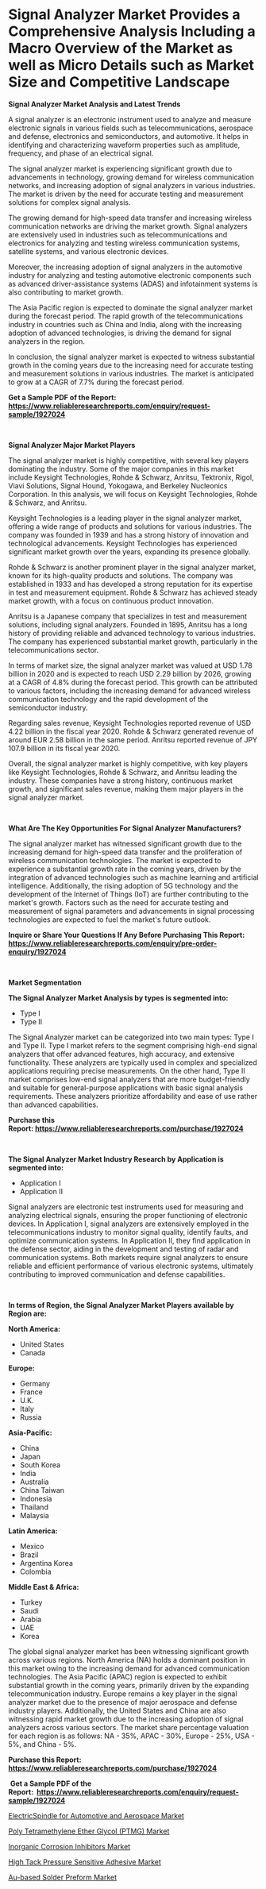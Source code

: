 <p><h1>Signal Analyzer Market Provides a Comprehensive Analysis Including a Macro Overview of the Market as well as Micro Details such as Market Size and Competitive Landscape</h1></p><p><strong>Signal Analyzer Market Analysis and Latest Trends</strong></p>
<p><p>A signal analyzer is an electronic instrument used to analyze and measure electronic signals in various fields such as telecommunications, aerospace and defense, electronics and semiconductors, and automotive. It helps in identifying and characterizing waveform properties such as amplitude, frequency, and phase of an electrical signal.</p><p>The signal analyzer market is experiencing significant growth due to advancements in technology, growing demand for wireless communication networks, and increasing adoption of signal analyzers in various industries. The market is driven by the need for accurate testing and measurement solutions for complex signal analysis.</p><p>The growing demand for high-speed data transfer and increasing wireless communication networks are driving the market growth. Signal analyzers are extensively used in industries such as telecommunications and electronics for analyzing and testing wireless communication systems, satellite systems, and various electronic devices.</p><p>Moreover, the increasing adoption of signal analyzers in the automotive industry for analyzing and testing automotive electronic components such as advanced driver-assistance systems (ADAS) and infotainment systems is also contributing to market growth.</p><p>The Asia Pacific region is expected to dominate the signal analyzer market during the forecast period. The rapid growth of the telecommunications industry in countries such as China and India, along with the increasing adoption of advanced technologies, is driving the demand for signal analyzers in the region.</p><p>In conclusion, the signal analyzer market is expected to witness substantial growth in the coming years due to the increasing need for accurate testing and measurement solutions in various industries. The market is anticipated to grow at a CAGR of 7.7% during the forecast period.</p></p>
<p><strong>Get a Sample PDF of the Report:&nbsp; <a href="https://www.reliableresearchreports.com/enquiry/request-sample/1927024">https://www.reliableresearchreports.com/enquiry/request-sample/1927024</a></strong></p>
<p>&nbsp;</p>
<p><strong>Signal Analyzer Major Market Players</strong></p>
<p><p>The signal analyzer market is highly competitive, with several key players dominating the industry. Some of the major companies in this market include Keysight Technologies, Rohde & Schwarz, Anritsu, Tektronix, Rigol, Viavi Solutions, Signal Hound, Yokogawa, and Berkeley Nucleonics Corporation. In this analysis, we will focus on Keysight Technologies, Rohde & Schwarz, and Anritsu.</p><p>Keysight Technologies is a leading player in the signal analyzer market, offering a wide range of products and solutions for various industries. The company was founded in 1939 and has a strong history of innovation and technological advancements. Keysight Technologies has experienced significant market growth over the years, expanding its presence globally.</p><p>Rohde & Schwarz is another prominent player in the signal analyzer market, known for its high-quality products and solutions. The company was established in 1933 and has developed a strong reputation for its expertise in test and measurement equipment. Rohde & Schwarz has achieved steady market growth, with a focus on continuous product innovation.</p><p>Anritsu is a Japanese company that specializes in test and measurement solutions, including signal analyzers. Founded in 1895, Anritsu has a long history of providing reliable and advanced technology to various industries. The company has experienced substantial market growth, particularly in the telecommunications sector.</p><p>In terms of market size, the signal analyzer market was valued at USD 1.78 billion in 2020 and is expected to reach USD 2.29 billion by 2026, growing at a CAGR of 4.8% during the forecast period. This growth can be attributed to various factors, including the increasing demand for advanced wireless communication technology and the rapid development of the semiconductor industry.</p><p>Regarding sales revenue, Keysight Technologies reported revenue of USD 4.22 billion in the fiscal year 2020. Rohde & Schwarz generated revenue of around EUR 2.58 billion in the same period. Anritsu reported revenue of JPY 107.9 billion in its fiscal year 2020.</p><p>Overall, the signal analyzer market is highly competitive, with key players like Keysight Technologies, Rohde & Schwarz, and Anritsu leading the industry. These companies have a strong history, continuous market growth, and significant sales revenue, making them major players in the signal analyzer market.</p></p>
<p>&nbsp;</p>
<p><strong>What Are The Key Opportunities For Signal Analyzer Manufacturers?</strong></p>
<p><p>The signal analyzer market has witnessed significant growth due to the increasing demand for high-speed data transfer and the proliferation of wireless communication technologies. The market is expected to experience a substantial growth rate in the coming years, driven by the integration of advanced technologies such as machine learning and artificial intelligence. Additionally, the rising adoption of 5G technology and the development of the Internet of Things (IoT) are further contributing to the market's growth. Factors such as the need for accurate testing and measurement of signal parameters and advancements in signal processing technologies are expected to fuel the market's future outlook.</p></p>
<p><strong>Inquire or Share Your Questions If Any Before Purchasing This Report: <a href="https://www.reliableresearchreports.com/enquiry/pre-order-enquiry/1927024">https://www.reliableresearchreports.com/enquiry/pre-order-enquiry/1927024</a></strong></p>
<p>&nbsp;</p>
<p><strong>Market Segmentation</strong></p>
<p><strong>The Signal Analyzer Market Analysis by types is segmented into:</strong></p>
<p><ul><li>Type I</li><li>Type II</li></ul></p>
<p><p>The Signal Analyzer market can be categorized into two main types: Type I and Type II. Type I market refers to the segment comprising high-end signal analyzers that offer advanced features, high accuracy, and extensive functionality. These analyzers are typically used in complex and specialized applications requiring precise measurements. On the other hand, Type II market comprises low-end signal analyzers that are more budget-friendly and suitable for general-purpose applications with basic signal analysis requirements. These analyzers prioritize affordability and ease of use rather than advanced capabilities.</p></p>
<p><strong>Purchase this Report:&nbsp;<a href="https://www.reliableresearchreports.com/purchase/1927024">https://www.reliableresearchreports.com/purchase/1927024</a></strong></p>
<p>&nbsp;</p>
<p><strong>The Signal Analyzer Market Industry Research by Application is segmented into:</strong></p>
<p><ul><li>Application I</li><li>Application II</li></ul></p>
<p><p>Signal analyzers are electronic test instruments used for measuring and analyzing electrical signals, ensuring the proper functioning of electronic devices. In Application I, signal analyzers are extensively employed in the telecommunications industry to monitor signal quality, identify faults, and optimize communication systems. In Application II, they find application in the defense sector, aiding in the development and testing of radar and communication systems. Both markets require signal analyzers to ensure reliable and efficient performance of various electronic systems, ultimately contributing to improved communication and defense capabilities.</p></p>
<p>&nbsp;</p>
<p><strong>In terms of Region, the Signal Analyzer Market Players available by Region are:</strong></p>
<p>
    <p> <strong> North America: </strong>
        <ul>
            <li>United States</li>
            <li>Canada</li>
        </ul>
        </p> 
    <p> <strong> Europe: </strong>
        <ul>
            <li>Germany</li>
            <li>France</li>
            <li>U.K.</li>
            <li>Italy</li>
            <li>Russia</li>
        </ul>
        </p> 
    <p> <strong> Asia-Pacific: </strong>
        <ul>
            <li>China</li>
            <li>Japan</li>
            <li>South Korea</li>
            <li>India</li>
            <li>Australia</li>
            <li>China Taiwan</li>
            <li>Indonesia</li>
            <li>Thailand</li>
            <li>Malaysia</li>
        </ul>
        </p> 
    <p> <strong> Latin America: </strong>
        <ul>
            <li>Mexico</li>
            <li>Brazil</li>
            <li>Argentina Korea</li>
            <li>Colombia</li>
        </ul>
        </p> 
    <p> <strong> Middle East & Africa: </strong>
        <ul>
            <li>Turkey</li>
            <li>Saudi</li>
            <li>Arabia</li>
            <li>UAE</li>
            <li>Korea</li>
        </ul>
    </p>
    </p>
<p><p>The global signal analyzer market has been witnessing significant growth across various regions. North America (NA) holds a dominant position in this market owing to the increasing demand for advanced communication technologies. The Asia Pacific (APAC) region is expected to exhibit substantial growth in the coming years, primarily driven by the expanding telecommunication industry. Europe remains a key player in the signal analyzer market due to the presence of major aerospace and defense industry players. Additionally, the United States and China are also witnessing rapid market growth due to the increasing adoption of signal analyzers across various sectors. The market share percentage valuation for each region is as follows: NA - 35%, APAC - 30%, Europe - 25%, USA - 5%, and China - 5%.</p></p>
<p><strong>Purchase this Report: <a href="https://www.reliableresearchreports.com/purchase/1927024">https://www.reliableresearchreports.com/purchase/1927024</a></strong></p>
<p>&nbsp;<strong>Get a Sample PDF of the Report:&nbsp;&nbsp;<a href="https://www.reliableresearchreports.com/enquiry/request-sample/1927024">https://www.reliableresearchreports.com/enquiry/request-sample/1927024</a></strong></p>
<p><strong></strong></p>
<p><p><a href="https://github.com/pizolina/Market-Research-Report-List-1/blob/main/electricspindle-for-automotive-and-aerospace-market.md">ElectricSpindle for Automotive and Aerospace Market</a></p><p><a href="https://www.linkedin.com/pulse/poly-tetramethylene-ether-glycol-ptmg-market-challenges-5nmcf/">Poly Tetramethylene Ether Glycol (PTMG) Market</a></p><p><a href="https://medium.com/@santoshh992151/inorganic-corrosion-inhibitors-market-competitive-analysis-market-trends-and-forecast-to-2030-dafdd5eedc2f">Inorganic Corrosion Inhibitors Market</a></p><p><a href="https://www.linkedin.com/pulse/high-tack-pressure-sensitive-adhesive-market-size-share-jwk4f/">High Tack Pressure Sensitive Adhesive Market</a></p><p><a href="https://github.com/sofayahoo2023/Market-Research-Report-List-1/blob/main/au-based-solder-preform-market.md">Au-based Solder Preform Market</a></p></p>